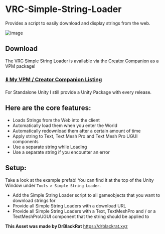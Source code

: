 # VRC-Simple-String-Loader
Provides a script to easily download and display strings from the web.

![image](https://github.com/DrBlackRat/VRC-Simple-String-Loader/assets/46327609/046ef6be-8fd8-4d6b-877a-be4dc158ffd3)

## Download
The VRC Simple String Loader is available via the [Creator Companion](https://vcc.docs.vrchat.com/) as a VPM package!
###  [⬇️ My VPM / Creator Companion Listing](https://vpm.drblackrat.xyz)

For Standalone Unity I still provide a Unity Package with every release.

## Here are the core features:
- Loads Strings from the Web into the client
- Automatically load them when you enter the World
- Automatically redownload them after a certain amount of time
- Apply string to Text, Text Mesh Pro and Text Mesh Pro UGUI components
- Use a separate string while Loading
- Use a separate string if you encounter an error

## Setup:
Take a look at the example prefab! You can find it at the top of the Unity Window under `Tools > Simple String Loader`.

- Add the Simple String Loader script to all gameobjects that you want to download strings for
- Provide all Simple String Loaders with a download URL
- Provide all Simple String Loaders with a Text, TextMeshPro and / or a TextMeshProUGUI component that the string should be applied to

**This Asset was made by DrBlackRat**
https://drblackrat.xyz
